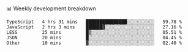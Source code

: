 📊 Weekly development breakdown
<!--START_SECTION:waka-->
```text
TypeScript   4 hrs 31 mins   ███████████████░░░░░░░░░░   59.78 % 
JavaScript   2 hrs 3 mins    ██████▓░░░░░░░░░░░░░░░░░░   27.16 % 
LESS         25 mins         █▒░░░░░░░░░░░░░░░░░░░░░░░   05.51 % 
JSON         20 mins         █░░░░░░░░░░░░░░░░░░░░░░░░   04.45 % 
Other        10 mins         ▓░░░░░░░░░░░░░░░░░░░░░░░░   02.40 % 
```
<!--END_SECTION:waka-->
